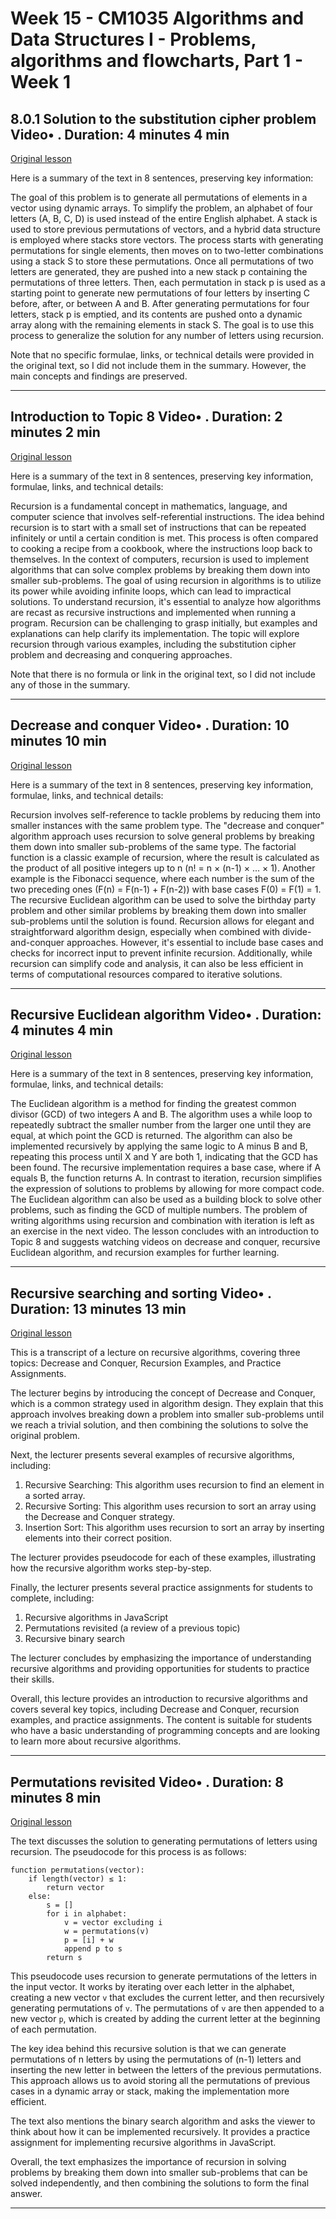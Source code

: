 # Week 15 - CM1035 Algorithms and Data Structures I - Problems, algorithms and flowcharts, Part 1 - Week 1

## 8.0.1 Solution to the substitution cipher problem Video• . Duration: 4 minutes 4 min

[Original lesson](https://www.coursera.org/learn/uol-algorithms-and-data-structures-1/lecture/egw5N/8-0-1-solution-to-the-substitution-cipher-problem)

Here is a summary of the text in 8 sentences, preserving key information:

The goal of this problem is to generate all permutations of elements in a vector using dynamic arrays. To simplify the problem, an alphabet of four letters (A, B, C, D) is used instead of the entire English alphabet. A stack is used to store previous permutations of vectors, and a hybrid data structure is employed where stacks store vectors. The process starts with generating permutations for single elements, then moves on to two-letter combinations using a stack S to store these permutations. Once all permutations of two letters are generated, they are pushed into a new stack p containing the permutations of three letters. Then, each permutation in stack p is used as a starting point to generate new permutations of four letters by inserting C before, after, or between A and B. After generating permutations for four letters, stack p is emptied, and its contents are pushed onto a dynamic array along with the remaining elements in stack S. The goal is to use this process to generalize the solution for any number of letters using recursion.

Note that no specific formulae, links, or technical details were provided in the original text, so I did not include them in the summary. However, the main concepts and findings are preserved.

---

## Introduction to Topic 8 Video• . Duration: 2 minutes 2 min

[Original lesson](https://www.coursera.org/learn/uol-algorithms-and-data-structures-1/lecture/iNHz4/introduction-to-topic-8)

Here is a summary of the text in 8 sentences, preserving key information, formulae, links, and technical details:

Recursion is a fundamental concept in mathematics, language, and computer science that involves self-referential instructions. The idea behind recursion is to start with a small set of instructions that can be repeated infinitely or until a certain condition is met. This process is often compared to cooking a recipe from a cookbook, where the instructions loop back to themselves. In the context of computers, recursion is used to implement algorithms that can solve complex problems by breaking them down into smaller sub-problems. The goal of using recursion in algorithms is to utilize its power while avoiding infinite loops, which can lead to impractical solutions. To understand recursion, it's essential to analyze how algorithms are recast as recursive instructions and implemented when running a program. Recursion can be challenging to grasp initially, but examples and explanations can help clarify its implementation. The topic will explore recursion through various examples, including the substitution cipher problem and decreasing and conquering approaches.

Note that there is no formula or link in the original text, so I did not include any of those in the summary.

---

## Decrease and conquer Video• . Duration: 10 minutes 10 min

[Original lesson](https://www.coursera.org/learn/uol-algorithms-and-data-structures-1/lecture/3UVTm/decrease-and-conquer)

Here is a summary of the text in 8 sentences, preserving key information, formulae, links, and technical details:

Recursion involves self-reference to tackle problems by reducing them into smaller instances with the same problem type. The "decrease and conquer" algorithm approach uses recursion to solve general problems by breaking them down into smaller sub-problems of the same type. The factorial function is a classic example of recursion, where the result is calculated as the product of all positive integers up to n (n! = n × (n-1) × ... × 1). Another example is the Fibonacci sequence, where each number is the sum of the two preceding ones (F(n) = F(n-1) + F(n-2)) with base cases F(0) = F(1) = 1. The recursive Euclidean algorithm can be used to solve the birthday party problem and other similar problems by breaking them down into smaller sub-problems until the solution is found. Recursion allows for elegant and straightforward algorithm design, especially when combined with divide-and-conquer approaches. However, it's essential to include base cases and checks for incorrect input to prevent infinite recursion. Additionally, while recursion can simplify code and analysis, it can also be less efficient in terms of computational resources compared to iterative solutions.

---

## Recursive Euclidean algorithm Video• . Duration: 4 minutes 4 min

[Original lesson](https://www.coursera.org/learn/uol-algorithms-and-data-structures-1/lecture/2y6PY/recursive-euclidean-algorithm)

Here is a summary of the text in 8 sentences, preserving key information, formulae, links, and technical details:

The Euclidean algorithm is a method for finding the greatest common divisor (GCD) of two integers A and B. The algorithm uses a while loop to repeatedly subtract the smaller number from the larger one until they are equal, at which point the GCD is returned. The algorithm can also be implemented recursively by applying the same logic to A minus B and B, repeating this process until X and Y are both 1, indicating that the GCD has been found. The recursive implementation requires a base case, where if A equals B, the function returns A. In contrast to iteration, recursion simplifies the expression of solutions to problems by allowing for more compact code. The Euclidean algorithm can also be used as a building block to solve other problems, such as finding the GCD of multiple numbers. The problem of writing algorithms using recursion and combination with iteration is left as an exercise in the next video. The lesson concludes with an introduction to Topic 8 and suggests watching videos on decrease and conquer, recursive Euclidean algorithm, and recursion examples for further learning.

---

## Recursive searching and sorting Video• . Duration: 13 minutes 13 min

[Original lesson](https://www.coursera.org/learn/uol-algorithms-and-data-structures-1/lecture/BCBbu/recursive-searching-and-sorting)

This is a transcript of a lecture on recursive algorithms, covering three topics: Decrease and Conquer, Recursion Examples, and Practice Assignments.

The lecturer begins by introducing the concept of Decrease and Conquer, which is a common strategy used in algorithm design. They explain that this approach involves breaking down a problem into smaller sub-problems until we reach a trivial solution, and then combining the solutions to solve the original problem.

Next, the lecturer presents several examples of recursive algorithms, including:

1. Recursive Searching: This algorithm uses recursion to find an element in a sorted array.
2. Recursive Sorting: This algorithm uses recursion to sort an array using the Decrease and Conquer strategy.
3. Insertion Sort: This algorithm uses recursion to sort an array by inserting elements into their correct position.

The lecturer provides pseudocode for each of these examples, illustrating how the recursive algorithm works step-by-step.

Finally, the lecturer presents several practice assignments for students to complete, including:

1. Recursive algorithms in JavaScript
2. Permutations revisited (a review of a previous topic)
3. Recursive binary search

The lecturer concludes by emphasizing the importance of understanding recursive algorithms and providing opportunities for students to practice their skills.

Overall, this lecture provides an introduction to recursive algorithms and covers several key topics, including Decrease and Conquer, recursion examples, and practice assignments. The content is suitable for students who have a basic understanding of programming concepts and are looking to learn more about recursive algorithms.

---

## Permutations revisited Video• . Duration: 8 minutes 8 min

[Original lesson](https://www.coursera.org/learn/uol-algorithms-and-data-structures-1/lecture/8K2OG/permutations-revisited)

The text discusses the solution to generating permutations of letters using recursion. The pseudocode for this process is as follows:

```
function permutations(vector):
    if length(vector) ≤ 1:
        return vector
    else:
        s = []
        for i in alphabet:
            v = vector excluding i
            w = permutations(v)
            p = [i] + w
            append p to s
        return s
```

This pseudocode uses recursion to generate permutations of the letters in the input vector. It works by iterating over each letter in the alphabet, creating a new vector `v` that excludes the current letter, and then recursively generating permutations of `v`. The permutations of `v` are then appended to a new vector `p`, which is created by adding the current letter at the beginning of each permutation.

The key idea behind this recursive solution is that we can generate permutations of n letters by using the permutations of (n-1) letters and inserting the new letter in between the letters of the previous permutations. This approach allows us to avoid storing all the permutations of previous cases in a dynamic array or stack, making the implementation more efficient.

The text also mentions the binary search algorithm and asks the viewer to think about how it can be implemented recursively. It provides a practice assignment for implementing recursive algorithms in JavaScript.

Overall, the text emphasizes the importance of recursion in solving problems by breaking them down into smaller sub-problems that can be solved independently, and then combining the solutions to form the final answer.

---

